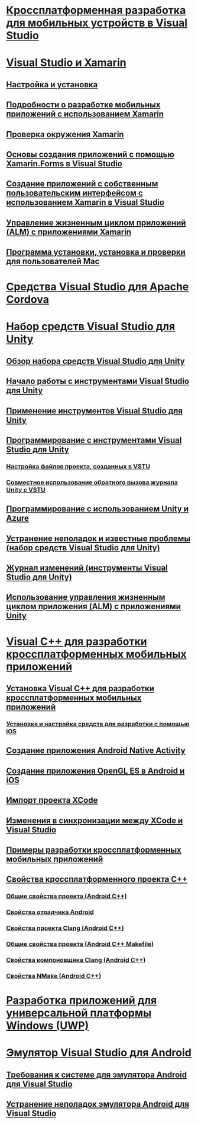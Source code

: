 # [Кроссплатформенная разработка для мобильных устройств в Visual Studio](cross-platform-mobile-development-in-visual-studio.md)
# [Visual Studio и Xamarin](visual-studio-and-xamarin.md)
## [Настройка и установка](setup-and-install.md)
## [Подробности о разработке мобильных приложений с использованием Xamarin](learn-about-mobile-development-with-xamarin.md)
## [Проверка окружения Xamarin](verify-your-xamarin-environment.md)
## [Основы создания приложений с помощью Xamarin.Forms в Visual Studio](learn-app-building-basics-with-xamarin-forms-in-visual-studio.md)
## [Создание приложений с собственным пользовательским интерфейсом с использованием Xamarin в Visual Studio](build-apps-with-native-ui-using-xamarin-in-visual-studio.md)
## [Управление жизненным циклом приложений (ALM) c приложениями Xamarin](application-lifecycle-management-alm-with-xamarin-apps.md)
## [Программа установки, установка и проверки для пользователей Mac](setup-install-and-verifications-for-mac-users.md)
# [Средства Visual Studio для Apache Cordova](visual-studio-tools-for-apache-cordova.md)
# [Набор средств Visual Studio для Unity](visual-studio-tools-for-unity.md)
## [Обзор набора средств Visual Studio для Unity](overview-of-visual-studio-tools-for-unity.md)
## [Начало работы с инструментами Visual Studio для Unity](getting-started-with-visual-studio-tools-for-unity.md)
## [Применение инструментов Visual Studio для Unity](using-visual-studio-tools-for-unity.md)
## [Программирование с инструментами Visual Studio для Unity](programming-visual-studio-tools-for-unity.md)
### [Настройка файлов проекта, созданных в VSTU](customize-project-files-created-by-vstu.md)
### [Совместное использование обратного вызова журнала Unity с VSTU](share-the-unity-log-callback-with-vstu.md)
## [Программирование с использованием Unity и Azure](visual-studio-tools-for-unity-azure.md)
## [Устранение неполадок и известные проблемы (набор средств Visual Studio для Unity)](troubleshooting-and-known-issues-visual-studio-tools-for-unity.md)
## [Журнал изменений (инструменты Visual Studio для Unity)](change-log-visual-studio-tools-for-unity.md)
## [Использование управления жизненным циклом приложения (ALM) с приложениями Unity](application-lifecycle-management-alm-with-unity-apps.md)
# [Visual C++ для разработки кроссплатформенных мобильных приложений](visual-cpp-for-cross-platform-mobile-development.md)
## [Установка Visual C++ для разработки кроссплатформенных мобильных приложений](install-visual-cpp-for-cross-platform-mobile-development.md)
### [Установка и настройка средств для разработки с помощью iOS](install-and-configure-tools-to-build-using-ios.md)
## [Создание приложения Android Native Activity](create-an-android-native-activity-app.md)
## [Создание приложения OpenGL ES в Android и iOS](build-an-opengl-es-application-on-android-and-ios.md)
## [Импорт проекта XCode](import-an-xcode-project.md)
## [Изменения в синхронизации между XCode и Visual Studio](sync-changes-between-xcode-and-visual-studio.md)
## [Примеры разработки кроссплатформенных мобильных приложений](cross-platform-mobile-development-examples.md)
## [Свойства кроссплатформенного проекта C++](cross-platform-prop-pages.md)
### [Общие свойства проекта (Android C++)](general-android-prop-page.md)
### [Свойства отладчика Android](android-debugger-prop-page.md)
### [Свойства проекта Clang (Android C++)](clang-android-prop-page.md)
### [Общие свойства проекта (Android C++ Makefile)](general-makefile-android-prop-page.md)
### [Свойства компоновщика Clang (Android C++)](clanglink-prop-page.md)
### [Свойства NMake (Android C++)](nmake-android-prop-page.md)
# [Разработка приложений для универсальной платформы Windows (UWP)](develop-apps-for-the-universal-windows-platform-uwp.md)
# [Эмулятор Visual Studio для Android](visual-studio-emulator-for-android.md)
## [Требования к системе для эмулятора Android для Visual Studio](system-requirements-for-the-visual-studio-emulator-for-android.md)
## [Устранение неполадок эмулятора Android для Visual Studio](troubleshooting-the-visual-studio-emulator-for-android.md)
